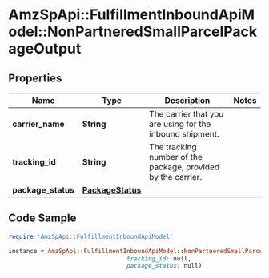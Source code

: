 # AmzSpApi::FulfillmentInboundApiModel::NonPartneredSmallParcelPackageOutput

## Properties

Name | Type | Description | Notes
------------ | ------------- | ------------- | -------------
**carrier_name** | **String** | The carrier that you are using for the inbound shipment. | 
**tracking_id** | **String** | The tracking number of the package, provided by the carrier. | 
**package_status** | [**PackageStatus**](PackageStatus.md) |  | 

## Code Sample

```ruby
require 'AmzSpApi::FulfillmentInboundApiModel'

instance = AmzSpApi::FulfillmentInboundApiModel::NonPartneredSmallParcelPackageOutput.new(carrier_name: null,
                                 tracking_id: null,
                                 package_status: null)
```


